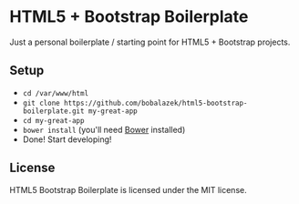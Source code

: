 # HTML5 + Bootstrap Boilerplate
Just a personal boilerplate / starting point for HTML5 + Bootstrap projects.

## Setup ##
* `cd /var/www/html`
* `git clone https://github.com/bobalazek/html5-bootstrap-boilerplate.git my-great-app`
* `cd my-great-app`
* `bower install` (you'll need [Bower](http://bower.io/) installed)
* Done! Start developing!

## License ##
HTML5 Bootstrap Boilerplate is licensed under the MIT license.
